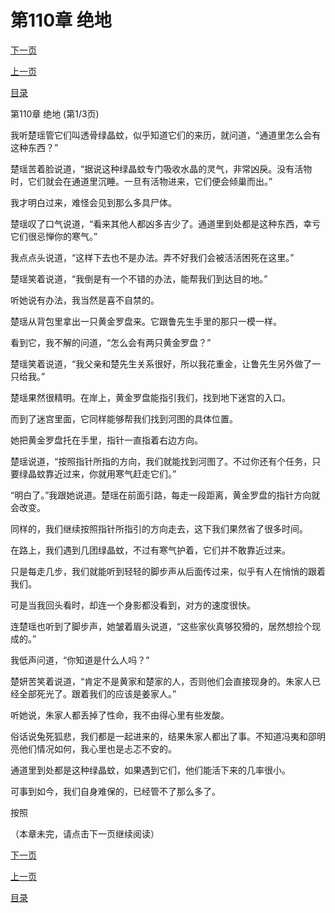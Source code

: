 <h1>第110章  绝地</h1>
            <div><p><a href="./328_%E7%AC%AC110%E7%AB%A0_%E7%BB%9D%E5%9C%B0.md">下一页</a></p><p><a href="./326_%E7%AC%AC109%E7%AB%A0_%E7%BB%BF%E6%99%B6%E8%9A%8A.md">上一页</a></p><p><a href="../">目录</a></p></div>
            <div><p>第110章  绝地 (第1/3页)</p><p>我听楚瑶管它们叫透骨绿晶蚊，似乎知道它们的来历，就问道，“通道里怎么会有这种东西？”</p><p>楚瑶苦着脸说道，“据说这种绿晶蚊专门吸收水晶的灵气，非常凶戾。没有活物时，它们就会在通道里沉睡。一旦有活物进来，它们便会倾巢而出。”</p><p>我才明白过来，难怪会见到那么多具尸体。</p><p>楚瑶叹了口气说道，“看来其他人都凶多吉少了。通道里到处都是这种东西，幸亏它们很忌惮你的寒气。”</p><p>我点点头说道，“这样下去也不是办法。弄不好我们会被活活困死在这里。”</p><p>楚瑶笑着说道，“我倒是有一个不错的办法，能帮我们到达目的地。”</p><p>听她说有办法，我当然是喜不自禁的。</p><p>楚瑶从背包里拿出一只黄金罗盘来。它跟鲁先生手里的那只一模一样。</p><p>看到它，我不解的问道，“怎么会有两只黄金罗盘？”</p><p>楚瑶笑着说道，“我父亲和楚先生关系很好，所以我花重金，让鲁先生另外做了一只给我。”</p><p>楚瑶果然很精明。在岸上，黄金罗盘能指引我们，找到地下迷宫的入口。</p><p>而到了迷宫里面，它同样能够帮我们找到河图的具体位置。</p><p>她把黄金罗盘托在手里，指针一直指着右边方向。</p><p>楚瑶说道，“按照指针所指的方向，我们就能找到河图了。不过你还有个任务，只要绿晶蚊靠近过来，你就用寒气赶走它们。”</p><p>“明白了。”我跟她说道。楚瑶在前面引路，每走一段距离，黄金罗盘的指针方向就会改变。</p><p>同样的，我们继续按照指针所指引的方向走去，这下我们果然省了很多时间。</p><p>在路上，我们遇到几团绿晶蚊，不过有寒气护着，它们并不敢靠近过来。</p><p>只是每走几步，我们就能听到轻轻的脚步声从后面传过来，似乎有人在悄悄的跟着我们。</p><p>可是当我回头看时，却连一个身影都没看到，对方的速度很快。</p><p>连楚瑶也听到了脚步声，她皱着眉头说道，“这些家伙真够狡猾的，居然想捡个现成的。”</p><p>我低声问道，“你知道是什么人吗？”</p><p>楚妍苦笑着说道，“肯定不是黄家和楚家的人，否则他们会直接现身的。朱家人已经全部死光了。跟着我们的应该是姜家人。”</p><p>听她说，朱家人都丢掉了性命，我不由得心里有些发酸。</p><p>俗话说兔死狐悲，我们都是一起进来的，结果朱家人都出了事。不知道冯夷和邵明亮他们情况如何，我心里也是忐忑不安的。</p><p>通道里到处都是这种绿晶蚊，如果遇到它们，他们能活下来的几率很小。</p><p>可事到如今，我们自身难保的，已经管不了那么多了。</p><p>按照</p><p>（本章未完，请点击下一页继续阅读）</p></div>
            <div><p><a href="./328_%E7%AC%AC110%E7%AB%A0_%E7%BB%9D%E5%9C%B0.md">下一页</a></p><p><a href="./326_%E7%AC%AC109%E7%AB%A0_%E7%BB%BF%E6%99%B6%E8%9A%8A.md">上一页</a></p><p><a href="../">目录</a></p></div>